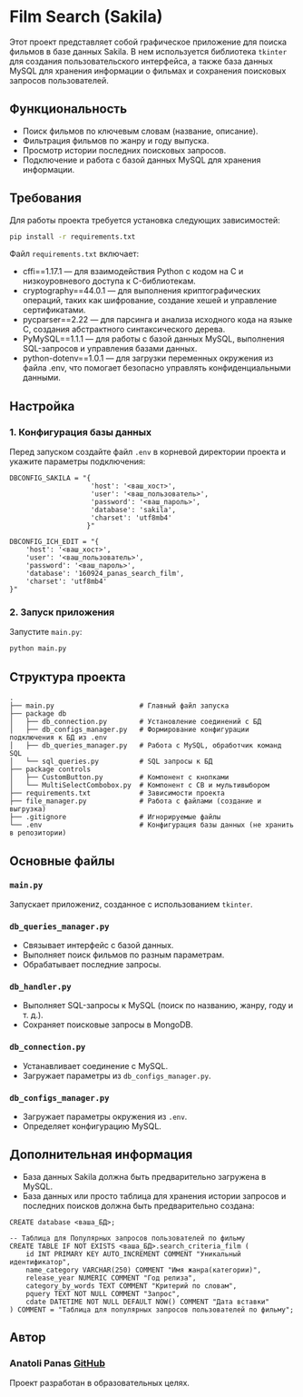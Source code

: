 # Film Search (Sakila)

Этот проект представляет собой графическое приложение для поиска фильмов в базе данных Sakila. В нем используется библиотека `tkinter` для создания пользовательского интерфейса, а также база данных MySQL для хранения информации о фильмах и сохранения поисковых запросов пользователей.

## Функциональность
- Поиск фильмов по ключевым словам (название, описание).
- Фильтрация фильмов по жанру и году выпуска.
- Просмотр истории последних поисковых запросов.
- Подключение и работа с базой данных MySQL для хранения информации.

## Требования
Для работы проекта требуется установка следующих зависимостей:

```bash
pip install -r requirements.txt
```

Файл `requirements.txt` включает:
- cffi==1.17.1 — для взаимодействия Python с кодом на C и низкоуровневого доступа к C-библиотекам.
- cryptography==44.0.1 — для выполнения криптографических операций, таких как шифрование, создание хешей и управление сертификатами.
- pycparser==2.22 — для парсинга и анализа исходного кода на языке C, создания абстрактного синтаксического дерева.
- PyMySQL==1.1.1 — для работы с базой данных MySQL, выполнения SQL-запросов и управления базами данных.
- python-dotenv==1.0.1 — для загрузки переменных окружения из файла .env, что помогает безопасно управлять конфиденциальными данными.

## Настройка
### 1. Конфигурация базы данных
Перед запуском создайте файл `.env` в корневой директории проекта и укажите параметры подключения:

```env
DBCONFIG_SAKILA = "{
                    'host': '<ваш_хост>',
                    'user': '<ваш_пользователь>',
                    'password': '<ваш_пароль>',
                    'database': 'sakila',
                    'charset': 'utf8mb4'
                   }"

DBCONFIG_ICH_EDIT = "{
    'host': '<ваш_хост>',
    'user': '<ваш_пользователь>',
    'password': '<ваш_пароль>',
    'database': '160924_panas_search_film',
    'charset': 'utf8mb4'
}"
```

### 2. Запуск приложения
Запустите `main.py`:

```bash
python main.py
```

## Структура проекта
```
.
├── main.py                   	# Главный файл запуска
├── package db
│   ├── db_connection.py      	# Установление соединений с БД
│   ├── db_configs_manager.py 	# Формирование конфигурации подключения к БД из .env
│   ├── db_queries_manager.py 	# Работа с MySQL, обработчик команд SQL
│   └── sql_queries.py        	# SQL запросы к БД
├── package controls
│   ├── CustomButton.py       	# Компонент с кнопками
│   └── MultiSelectCombobox.py 	# Компонент с CB и мультивыбором
├── requirements.txt          	# Зависимости проекта
├── file_manager.py           	# Работа с файлами (создание и выгрузка)
├── .gitignore                	# Игнорируемые файлы
└── .env                      	# Конфигурация базы данных (не хранить в репозитории)

```


## Основные файлы
### `main.py`
Запускает приложениz, созданное с использованием `tkinter`.

### `db_queries_manager.py`
- Связывает интерфейс с базой данных.
- Выполняет поиск фильмов по разным параметрам.
- Обрабатывает последние запросы.

### `db_handler.py`
- Выполняет SQL-запросы к MySQL (поиск по названию, жанру, году и т. д.).
- Сохраняет поисковые запросы в MongoDB.

### `db_connection.py`
- Устанавливает соединение с MySQL.
- Загружает параметры из `db_configs_manager.py`.

### `db_configs_manager.py`
- Загружает параметры окружения из `.env`.
- Определяет конфигурацию MySQL.

## Дополнительная информация
- База данных Sakila должна быть предварительно загружена в MySQL.
- База данных или просто таблица для хранения истории запросов и последних поисков должна быть предварительно создана:
```
CREATE database <ваша_БД>;

-- Таблица для Популярных запросов пользователей по фильму
CREATE TABLE IF NOT EXISTS <ваша_БД>.search_criteria_film (
    id INT PRIMARY KEY AUTO_INCREMENT COMMENT "Уникальный идентификатор",
    name_category VARCHAR(250) COMMENT "Имя жанра(категории)",
    release_year NUMERIC COMMENT "Год релиза",
    category_by_words TEXT COMMENT "Критерий по словам",
    pquery TEXT NOT NULL COMMENT "Запрос", 
    cdate DATETIME NOT NULL DEFAULT NOW() COMMENT "Дата вставки"
) COMMENT = "Таблица для популярных запросов пользователей по фильму";
```

## Автор
### Anatoli Panas [GitHub](https://github.com/AnatoliPanas/Python_project_search_films.git)

Проект разработан в образовательных целях.

